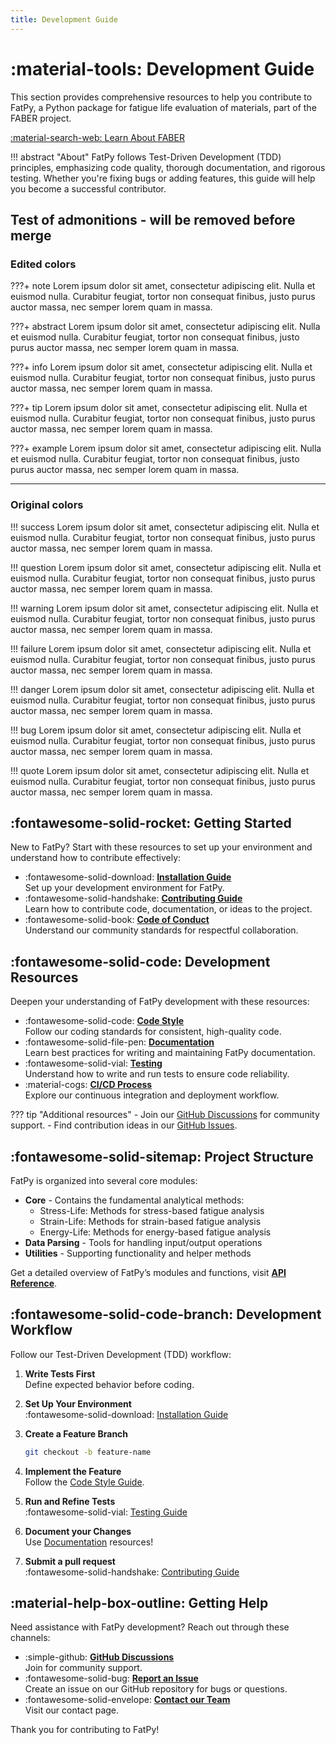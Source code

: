 ```yaml
---
title: Development Guide
---
```


# :material-tools: Development Guide

This section provides comprehensive resources to help you contribute to FatPy, a Python package for fatigue life evaluation of materials, part of the FABER project.

[:material-search-web: Learn About FABER](../faber_cost.md)

!!! abstract "About"
    FatPy follows Test-Driven Development (TDD) principles, emphasizing code quality, thorough documentation, and rigorous testing. Whether you're fixing bugs or adding features, this guide will help you become a successful contributor.

## Test of admonitions - will be removed before merge

### Edited colors

???+ note
    Lorem ipsum dolor sit amet, consectetur adipiscing elit. Nulla et
    euismod nulla. Curabitur feugiat, tortor non consequat finibus, justo
    purus auctor massa, nec semper lorem quam in massa.

???+ abstract
    Lorem ipsum dolor sit amet, consectetur adipiscing elit. Nulla et
    euismod nulla. Curabitur feugiat, tortor non consequat finibus, justo
    purus auctor massa, nec semper lorem quam in massa.

???+ info
    Lorem ipsum dolor sit amet, consectetur adipiscing elit. Nulla et
    euismod nulla. Curabitur feugiat, tortor non consequat finibus, justo
    purus auctor massa, nec semper lorem quam in massa.

???+ tip
    Lorem ipsum dolor sit amet, consectetur adipiscing elit. Nulla et
    euismod nulla. Curabitur feugiat, tortor non consequat finibus, justo
    purus auctor massa, nec semper lorem quam in massa.

???+ example
    Lorem ipsum dolor sit amet, consectetur adipiscing elit. Nulla et
    euismod nulla. Curabitur feugiat, tortor non consequat finibus, justo
    purus auctor massa, nec semper lorem quam in massa.

---

### Original colors

!!! success
    Lorem ipsum dolor sit amet, consectetur adipiscing elit. Nulla et
    euismod nulla. Curabitur feugiat, tortor non consequat finibus, justo
    purus auctor massa, nec semper lorem quam in massa.

!!! question
    Lorem ipsum dolor sit amet, consectetur adipiscing elit. Nulla et
    euismod nulla. Curabitur feugiat, tortor non consequat finibus, justo
    purus auctor massa, nec semper lorem quam in massa.

!!! warning
    Lorem ipsum dolor sit amet, consectetur adipiscing elit. Nulla et
    euismod nulla. Curabitur feugiat, tortor non consequat finibus, justo
    purus auctor massa, nec semper lorem quam in massa.

!!! failure
    Lorem ipsum dolor sit amet, consectetur adipiscing elit. Nulla et
    euismod nulla. Curabitur feugiat, tortor non consequat finibus, justo
    purus auctor massa, nec semper lorem quam in massa.

!!! danger
    Lorem ipsum dolor sit amet, consectetur adipiscing elit. Nulla et
    euismod nulla. Curabitur feugiat, tortor non consequat finibus, justo
    purus auctor massa, nec semper lorem quam in massa.

!!! bug
    Lorem ipsum dolor sit amet, consectetur adipiscing elit. Nulla et
    euismod nulla. Curabitur feugiat, tortor non consequat finibus, justo
    purus auctor massa, nec semper lorem quam in massa.

!!! quote
    Lorem ipsum dolor sit amet, consectetur adipiscing elit. Nulla et
    euismod nulla. Curabitur feugiat, tortor non consequat finibus, justo
    purus auctor massa, nec semper lorem quam in massa.

## :fontawesome-solid-rocket: Getting Started

New to FatPy? Start with these resources to set up your environment and understand how to contribute effectively:

- :fontawesome-solid-download: **[Installation Guide](install.md)**  
  Set up your development environment for FatPy.
- :fontawesome-solid-handshake: **[Contributing Guide](contributing.md)**  
  Learn how to contribute code, documentation, or ideas to the project.
- :fontawesome-solid-book: **[Code of Conduct](code_of_conduct.md)**  
  Understand our community standards for respectful collaboration.

## :fontawesome-solid-code: Development Resources

Deepen your understanding of FatPy development with these resources:

- :fontawesome-solid-code: **[Code Style](code_style.md)**  
  Follow our coding standards for consistent, high-quality code.
- :fontawesome-solid-file-pen: **[Documentation](documentation.md)**  
  Learn best practices for writing and maintaining FatPy documentation.
- :fontawesome-solid-vial: **[Testing](testing.md)**  
  Understand how to write and run tests to ensure code reliability.
- :material-cogs: **[CI/CD Process](ci_cd.md)**  
  Explore our continuous integration and deployment workflow.

??? tip "Additional resources"
    - Join our [GitHub Discussions](https://github.com/vybornak2/FatPy/discussions) for community support.
    - Find contribution ideas in our [GitHub Issues](https://github.com/vybornak2/FatPy/issues).

## :fontawesome-solid-sitemap: Project Structure

FatPy is organized into several core modules:

- **Core** - Contains the fundamental analytical methods:
  - Stress-Life: Methods for stress-based fatigue analysis
  - Strain-Life: Methods for strain-based fatigue analysis
  - Energy-Life: Methods for energy-based fatigue analysis
- **Data Parsing** - Tools for handling input/output operations
- **Utilities** - Supporting functionality and helper methods

Get a detailed overview of FatPy’s modules and functions, visit **[API Reference](../api/index.md)**.

## :fontawesome-solid-code-branch: Development Workflow

Follow our Test-Driven Development (TDD) workflow:

1. **Write Tests First**  
   Define expected behavior before coding.
2. **Set Up Your Environment**  
   :fontawesome-solid-download: [Installation Guide](install.md)
3. **Create a Feature Branch**  

    ```bash
    git checkout -b feature-name
    ```

4. **Implement the Feature**  
    Follow the [Code Style Guide](code_style.md).
5. **Run and Refine Tests**  
    :fontawesome-solid-vial: [Testing Guide](testing.md)
6. **Document your Changes**  
    Use [Documentation](documentation.md) resources!
7. **Submit a pull request**  
    :fontawesome-solid-handshake: [Contributing Guide](contributing.md)

## :material-help-box-outline: Getting Help

Need assistance with FatPy development? Reach out through these channels:

- :simple-github:  **[GitHub Discussions](https://github.com/vybornak2/FatPy/discussions)**  
    Join for community support.
- :fontawesome-solid-bug: **[Report an Issue](https://github.com/vybornak2/fatpy/issues)**  
    Create an issue on our GitHub repository for bugs or questions.
- :fontawesome-solid-envelope: **[Contact our Team](../contact.md)**  
    Visit our contact page.

Thank you for contributing to FatPy!
